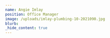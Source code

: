 ```yaml
---
name: Angie Imlay
position: Office Manager
image: /uploads/imlay-plumbing-10-2021090.jpg
blurb:
_hide_content: true
---
```

